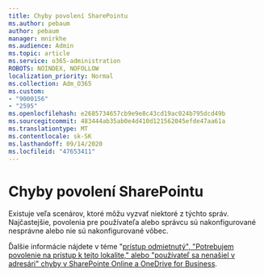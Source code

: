 ```yaml
---
title: Chyby povolení SharePointu
ms.author: pebaum
author: pebaum
manager: mnirkhe
ms.audience: Admin
ms.topic: article
ms.service: o365-administration
ROBOTS: NOINDEX, NOFOLLOW
localization_priority: Normal
ms.collection: Adm_O365
ms.custom:
- "9000156"
- "2595"
ms.openlocfilehash: e2685734657cb9e9e8c43cd19ac024b795dcd49b
ms.sourcegitcommit: 483444ab35ab0e4d410d121562045efde47aa61a
ms.translationtype: MT
ms.contentlocale: sk-SK
ms.lasthandoff: 09/14/2020
ms.locfileid: "47653411"
---
```

# <a name="sharepoint-permissions-errors"></a>Chyby povolení SharePointu

Existuje veľa scenárov, ktoré môžu vyzvať niektoré z týchto správ. Najčastejšie, povolenia pre používateľa alebo správcu sú nakonfigurované nesprávne alebo nie sú nakonfigurované vôbec. 

Ďalšie informácie nájdete v téme "[prístup odmietnutý", "Potrebujem povolenie na prístup k tejto lokalite," alebo "používateľ sa nenašiel v adresári" chyby v SharePointe Online a OneDrive for Business](https://docs.microsoft.com/sharepoint/support/administration/access-denied-or-need-permission-error-sharepoint-online-or-onedrive-for-business).
